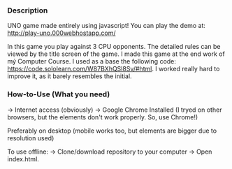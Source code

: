 ### Description
UNO game made entirely using javascript!
You can play the demo at: http://play-uno.000webhostapp.com/

In this game you play against 3 CPU opponents. The detailed rules can be viewed by the title screen of the game.
I made this game at the end work of mý Computer Course. 
I used as a base the following code: https://code.sololearn.com/W87BXhQSl8Sv/#html. I worked really hard to improve it, as it barely resembles the initial.

### How-to-Use (What you need)
-> Internet access (obviously)
-> Google Chrome Installed (I tryed on other browsers, but the elements don't work properly. So, use Chrome!)

Preferably on desktop (mobile works too, but elements are bigger due to resolution used)

To use offline:
-> Clone/download repository to your computer
-> Open index.html.

